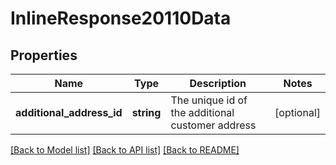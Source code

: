 # InlineResponse20110Data

## Properties
Name | Type | Description | Notes
------------ | ------------- | ------------- | -------------
**additional_address_id** | **string** | The unique id of the additional customer address | [optional] 

[[Back to Model list]](../../README.md#documentation-for-models) [[Back to API list]](../../README.md#documentation-for-api-endpoints) [[Back to README]](../../README.md)

